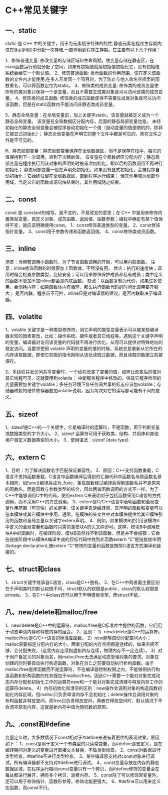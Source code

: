 # C++常见关键字

## 一、static

static 是 C++ 中的关键字，用于为元素赋予特殊的特性;静态元素在程序生存期内仅在`静态存储区`中分配一次存储,一直作用到程序生存期。它主要有以下几个作用：

1、修饰普通变量: 修改变量的存储区域和生命周期，使变量存储在静态区，在main函数运行前就分配了空间，如果有初始值就用初始值初始化它，没有初始值系统会给它一个默认值。
2、修饰普通函数: 表示函数的作用范围，仅在定义该函数的文件内才能使用,在多人开发同一个项目时，为了防止与他人命名空间里的函数重名，可以将函数定位为static。
3、修饰类的成员变量: 修饰类的成员变量使所有的类对象只保存一个该变量，而且不需要生成类对象就可以访问该类的成员变量。
4、修饰类的成员函数: 修饰类的成员函数使得不需要生成类对象就可以访问该函数，但是在static函数内不能访问非静态类成员变量。

5、静态全局变量：在全局变量前，加上关键字static，该变量就被定义成为一个静态全局变量。
该变量在全局数据区分配内存，后面的静态局部变量也是。
未经初始化的静态全局变量会被程序自动初始化一个值（自动变量的值是随机的，除非它被显式初始化）；
静态全局变量在声明它的整个文件中都是可见的，而在文件之外是不可见的。

6、静态局部变量：静态局部变量保存在全局数据区，而不是保存在栈中，每次的值保持到下一次调用，直到下次赋新值。
该变量在全局数据区分配内存；静态局部变量在程序执行到该对象的声明处时被首次初始化，即以后的函数调用不再进行初始化；
静态局部变量一般在声明处初始化，如果没有显式初始化，会被程序自动初始化；它始终驻留在全局数据区，直到程序运行结束；
但其作用域为局部作用域，当定义它的函数或语句块结束时，其作用域随之结束。

## 二、const

const 是 constant的缩写，是不变的，不易改变的意思；在 C++ 中是用来修饰内置类型变量、自定义对象、成员函数、返回值、函数参数；编程中确定有某个值保持不变，就应该明确使用const。
1、const修饰普通类型的变量。
2、const修饰指针变量。
3、const用于参数传递和函数返回值。
4、const修饰类成员函数。

## 三、inline
场景：当频繁调用小函数时，为了节省函数调用的开销，可以用内联函数。
注意：inline修饰函数的时候要加上函数体，不然没有用。
优点：执行的速度快；调用时候会检查参数类型，比较安全；可以用来修饰保护成员和私有成员；类中定义的函数不管加不加inline都会是内联函数。
缺点：以函数复制为代价，如果过多使用，会消耗内存；如果函数体内有循环，那么执行函数代码的时间比调用要开销大；
是否内联，程序员不可控，inline只是对编译器的建议，是否内联取决于编译器。

## 四、volatite
1、volatile 关键字是一种类型修饰符，用它声明的类型变量表示可以被某些编译器未知的因素更改，比如：操作系统、硬件或者其它线程等。遇到这个关键字声明的变量，编译器对访问该变量的代码就不再进行优化，从而可以提供对特殊地址的稳定访问。当要求使用 volatile 声明的变量的值的时候，系统总是重新从它所在的内存读取数据，即使它前面的指令刚刚从该处读取过数据，而且读取的数据立刻被保存。

2、多线程并发访问共享变量时，一个线程改变了变量的值，如何让改变后的值对其它线程可见，这就要用到volatile：
中断服务程序中修改的，供其它程序检测的变量需要加关键字volatile；多任务环境下各任务间共享的标志应该加volatile；存储器映射的硬件寄存器要加volatile说明，因为每次对它的读写都可能有不同的意义。

## 五、sizeof
1、sizeof是C++的一个关键字，它是编译时的运算符，不是函数，用于判断变量或数据类型的字节大小。
2、sizeof 运算符可用于获取类、结构、共用体和其他用户自定义数据类型的大小。
3、使用语法：sizeof (data type)

## 六、extern C
1、目的：为了解决函数名字匹配保证兼容性。
2、原因：C++支持函数重载，C语言不支持函数重载，C语言中函数编译后得到的汇编代码中函数名与原函数名基本相同，如func()编译后成为_func，重载函数经过编译后得到函数名并不是原来的函数名，而是函数与参数类型的结合，因此两者函数调用的方式不一样。为了C++中能够调用C中的代码，使用extern C来表明对于包括函数采用C语言的方式调用，而不采用C++的方式调用。
3、extern是C/C++语言中表明函数和全局变量作用范围（可见性）的关键字，该关键字告诉编译器，其声明的函数和变量可以在本模块或其它模块中使用。通常，在模块的头文件中对本模块提供给其它模块引用的函数和全局变量以关键字extern声明。
4、例如，如果模块B欲引用该模块A中定义的全局变量和函数时只需包含模块A的头文件即可。这样，模块B中调用模块A中的函数时，在编译阶段，模块B虽然找不到该函数，但是并不会报错；它会在链接阶段中从模块A编译生成的目标代码中找到此函数extern “C”是链接接申明(linkage declaration),被extern “C”修饰的变量和函数是按照C语言方式编译和链接的。

## 七、struct和class
1、struct关键字继承自C语言，class是C++独有。
2、在C++中两者最主要区别在于声明类时的默认权限不同，struct默认的权限是public，class的默认权限是private。
3、在C++中class还可以用于声明模板类型，而struct不能。

## 八、new/delete和malloc/free
1、new/delete是C++中的运算符，malloc/free是C标准库中提供的函数，它们用于动态申请内存和释放内存的组合。
2、区别：
1）new/delete是C++的运算符，malloc/free是C/C++语言的标准库函数。
2）new能够自动分配空间大小；malloc需要指定分配内存的大小。两者分配的内存空间都是连续的，如果空间不够，会分配失败。（这里内存连续指虚拟内存连续，物理内存不一定连续）。
3）对于用户自定义的对象而言，用maloc/free无法满足动态管理对象的要求。对象在创建的同时要自动执行构造函数，对象在消亡之前要自动执行析构函数。由于malloc/free是库函数而不是运算符，不在编译器控制权限之内，不能够把执行构造函数和析构函数的任务强加于malloc/free。因此C++需要一个能对对象完成动态内存分配和初始化工作的运算符new和一个能对对象完成清理与释放内存工作的运算符delete。
4）内存初始化和清空的区别：new操作会调用对象的构造函数初始化内存区域，但malloc只负责申请内存不会初始化；delete操作会调用对象的析构函数并释放空间，而free只负责释放空间，两者在释放空间时，默认情况下不会清空原有内容，这就是新内存中值为随机数的原因。

## 九、.const和#define
变量定义时，大多数情况下const相对于#define来说有着更优的表现效果。原因如下：
1、const是用于定义一个有类型的只读常变量，而#define是宏定义，是在编译期间对定义的变量进行直接文本替换，不做类型检查。
2、const对数据进行类型检查，#define不进行类型检查。
3、某些编译器支持对const对象进行调试，所有编译器都不支持对#define进行调试。
4、const变量存放在内存的静态数据区域，在程序运行期间const变量只有一个拷贝，而#define修饰的变量会在每处都进行展开，拥有多个拷贝，浪费内存。
5、const除了可以修饰常变量外，还可以用于修饰指针、函数形参等，修饰功能更强大。
6、#define可以用来定义宏函数，而const不行。
